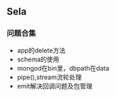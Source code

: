 ## Sela
### 问题合集
- app的delete方法
- schema的使用
- mongod在bin里，dbpath在data
- pipe(),stream流轮处理
- emit解决回调问题及包管理
